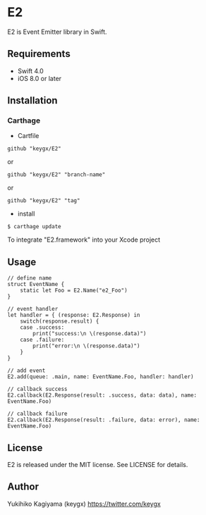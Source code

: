 # E2

E2 is Event Emitter library in Swift.

## Requirements
- Swift 4.0
- iOS 8.0 or later

## Installation

### Carthage

* Cartfile

```Cartfile
github "keygx/E2"
```
or

```Cartfile
github "keygx/E2" "branch-name"
```
or

```Cartfile
github "keygx/E2" "tag"
```

* install

```
$ carthage update
```
To integrate "E2.framework" into your Xcode project

## Usage

```
// define name
struct EventName {
    static let Foo = E2.Name("e2_Foo")
}
```

```
// event handler
let handler = { (response: E2.Response) in
    switch(response.result) {
    case .success:
        print("success:\n \(response.data)")
    case .failure:
        print("error:\n \(response.data)")
    }
}

// add event
E2.add(queue: .main, name: EventName.Foo, handler: handler)
```

```
// callback success
E2.callback(E2.Response(result: .success, data: data), name: EventName.Foo)

// callback failure
E2.callback(E2.Response(result: .failure, data: error), name: EventName.Foo)
```


## License

E2 is released under the MIT license. See LICENSE for details.

## Author

Yukihiko Kagiyama (keygx) <https://twitter.com/keygx>
